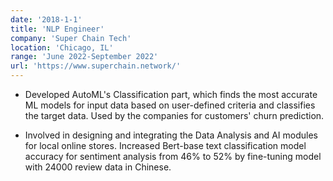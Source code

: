 ```yaml
---
date: '2018-1-1'
title: 'NLP Engineer'
company: 'Super Chain Tech'
location: 'Chicago, IL'
range: 'June 2022-September 2022'
url: 'https://www.superchain.network/'
---
```


- Developed AutoML's Classification part, which finds the most accurate ML models for input data based on user-defined criteria and classifies the target data. Used by the companies for customers' churn prediction.

- Involved in designing and integrating the Data Analysis and AI modules for local online stores. Increased Bert-base text classification model accuracy for sentiment analysis from 46% to 52% by fine-tuning model with 24000 review data in Chinese.